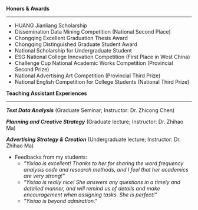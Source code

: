 **Honors & Awards**

------
- HUANG Jianliang Scholarship
- Dissemination Data Mining Competition (National Second Place)
- Chongqing Excellent Graduation Thesis Award
- Chongqing Distinguished Graduate Student Award
- National Scholarship for Undergraduate Student
- ESG National College Innovation Competition (First Place in West China)
- Challenge Cup National Academic Works Competition (Provincial Second Prize)
- National Advertising Art Competition (Provincial Third Prize)
- National English Competition for College Students (National Third Prize)

**Teaching Assistant Experiences**

------
**_Text Data Analysis_** (Graduate Seminar; Instructor: Dr. Zhicong Chen)

**_Planning and Creative Strategy_** (Graduate lecture; Instructor: Dr. Zhihao Ma)

**_Advertising Strategy & Creation_** (Undergraduate lecture; Instructor: Dr. Zhihao Ma)

- Feedbacks from my students:
  - _"Yixiao is excellent! Thanks to her for sharing the word frequency analysis code and research methods, and I feel that her academics are very strong!"_
  - _"Yixiao is really nice! She answers any questions in a timely and detailed manner, and will remind us of details and make encouragement 
 when assigning tasks. She is perfect!"_
  - _"Yixiao is beyond admiration."_
